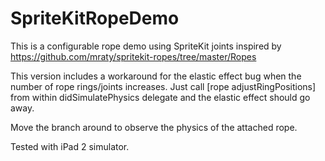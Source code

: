 # SpriteKitRopeDemo
This is a configurable rope demo using SpriteKit joints inspired by https://github.com/mraty/spritekit-ropes/tree/master/Ropes

This version includes a workaround for the elastic effect bug when the number of rope rings/joints increases. Just call [rope adjustRingPositions] from within didSimulatePhysics delegate and the elastic effect should go away.

Move the branch around to observe the physics of the attached rope.

Tested with iPad 2 simulator.

